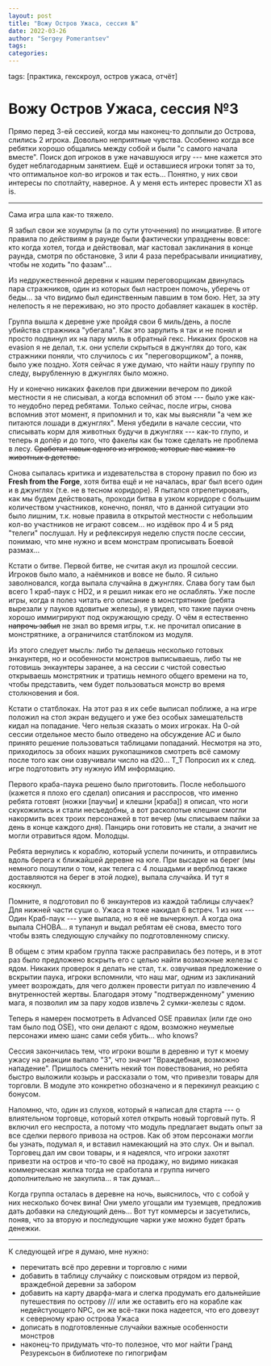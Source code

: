 ```yaml
---
layout: post
title: "Вожу Остров Ужаса, сессия №"
date: 2022-03-26
author: "Sergey Pomerantsev"
tags:
categories:
---
```

tags: [практика, гекскроул, остров ужаса, отчёт]

# Вожу Остров Ужаса, сессия №3

Прямо перед 3-ей сессией, когда мы наконец-то доплыли до Острова, слились 2 игрока. Довольно неприятные чувства. Особенно когда все ребятки хорошо общались между собой и были "с самого начала вместе". Поиск доп игроков в уже начавшуюся игру --- мне кажется это будет неблагодарным занятием. Ещё и оставшиеся игроки топят за то, что оптимальное кол-во игроков и так есть... Понятно, у них свои интересы по спотлайту, наверное. А у меня есть интерес провести X1 as is.

---

Сама игра шла как-то тяжело.

Я забыл свои же хоумрулы (а по сути уточнения) по инициативе. В итоге правила по действиям в раунде были фактически упразднены вовсе: кто когда хотел, тогда и действовал, маг кастовал заклинания в конце раунда, смотря по обстановке, 3 или 4 раза перебрасывали инициативу, чтобы не ходить "по фазам"...

Из недружественной деревни к нашим переговорщикам двинулась пара стражников, один из которых был настроен помочь, уберечь от беды... за что видимо был единственным павшим в том бою. Нет, за эту нелепость я не переживаю, но это просто добавляет какашек в костёр.

Группа вышла к деревне уже пройдя свои 6 миль/день, а после убийства стражника "убегала". Как это зарулить я так и не понял и просто подвинул их на пару миль в обратный гекс. Никаких бросков на evasion я не делал, т.к. они успели скрыться в джунглях до того, как стражники поняли, что случилось с их "переговорщиком", а поняв, было уже поздно. Хотя сейчас я уже думаю, что найти нашу группу по следу, вырубленную в джунглях было можно.

Ну и конечно никаких факелов при движении вечером по дикой местности я не списывал, а когда вспомнил об этом --- было уже как-то неудобно перед ребятами. Только сейчас, после игры, снова вспомнив этот момент, я припомнил и то, как мы выясняли "а чем же питаются лошади в джунглях". Меня убедили в начале сессии, что списывать корм для животных будучи в джунглях --- как-то глупо, и теперь я допёр и до того, что факелы как бы тоже сделать не проблема в лесу. ~~Сработал навык одного из игроков, которые пас каких-то животных в детстве.~~

Снова сыпалась критика и издевательства в сторону правил по бою из **Fresh from the Forge**, хотя битва ещё и не началась, враг был всего один и в джунглях (т.е. не в тесном коридоре). Я пытался отрепетировать, как мы будем действовать, проходи битва в узком коридоре с большим количеством участников, конечно, понял, что в данной ситуации это было лишним, т.к. новые правила в открытой местности с небольшим кол-во участников не играют совсем... но издёвок про 4 и 5 ряд "телеги" послушал. Ну и рефлексируя неделю спустя после сессии, понимаю, что мне нужно и всем монстрам прописывать Боевой размах...

Кстати о битве. Первой битве, не считая акул из прошлой сессии. Игроков было мало, а наёмников и вовсе не было. Я сильно заволновался, когда выпала случайна в джунглях. Слава богу там был всего 1 краб-паук с HD2, и я решил никак его не ослаблять. Уже после игры, когда я полез читать его описание в монстрятнике (ребята вырезали у пауков ядовитые железы), я увидел, что такие пауки очень хорошо иммигрируют под окружающую среду. О чём я естественно ~~напрочь забыл~~ не знал во время игры, т.к. не прочитал описание в монстрятнике, а ограничился статблоком из модуля.

Из этого следует мысль: либо ты делаешь несколько готовых энкаунтерв, но и особенности монстров выписываешь, либо ты не готовишь энкаунтеры заранее, а на сессии с чистой совестью открываешь монстрятник и тратишь немного общего времени на то, чтобы представить, чем будет пользоваться монстр во время столкновения и боя.

Кстати о статблоках. На этот раз я их себе выписал поближе, а на игре положил на стол экран ведущего и уже без особых замешательств кидал на попадание. Чего нельзя сказать о моих игроках. На 0-ой сессии отдельное место было отведено на обсуждение AC и было принято решение пользоваться таблицами попаданий. Несмотря на это, приходилось за обоих наших рукопашников смотреть всё самому после того как они озвучивали число на d20... T_T Попросил их к след. игре подготовить эту нужную ИМ информацию.

Первого краба-паука решено было приготовить. После небольшого (кажется я плохо его сделал) описания и расспросов, что именно ребята готовят (ножки [паучьи] и клешни [краба]) я описал, что ноги скукожились и стали несъедобны, а вот расколотые клешни смогли накормить всех троих персонажей в тот вечер (мы списываем пайки за день в конце каждого дня). Панцирь они готовить не стали, а значит не могли отравиться ядом. Молодцы.

Ребята вернулись к кораблю, который успели починить, и отправились вдоль берега к ближайшей деревне на юге. При высадке на берег (мы немного пошутили о том, как телега с 4 лошадьми и верблюд также доставляются на берег в этой лодке), выпала случайка. И тут я косякнул. 

Помните, я подготовил по 6 энкаунтеров из каждой таблицы случаек? Для нижней части суши о. Ужаса я тоже накидал 6 встреч. 1 из них --- Один Краб-паук --- уже выпала, но я её не вычеркнул. А когда она выпала СНОВА... я тупанул и выдал ребятам её снова, вместо того чтобы взять следующую случайку по подготовленному списку.

В общем с этим крабом группа также расправилась без потерь, и в этот раз было предложено вскрыть его с целью найти возможные железы с ядом. Никаких проверок я делать не стал, т.к. озвучивая предложение о вскрытии паука, игроки вспомнили, что наш маг, одним из заклинаний умеет возрождать, для чего должен провести ритуал по извлечению 4 внутренностей жертвы. Благодаря этому "подтвержденному" умению мага, я позволил им за пару ходов извлечь 2 сумки-железы с ядом.

Теперь я намерен посмотреть в Advanced OSE правилах (или где оно там было под OSE), что они делают с ядом, возможно неумелые персонажи имею шанс сами себя убить... who knows?

Сессия закончилась тем, что игроки вошли в деревню и тут к моему  ужасу на реакции выпало "3", что значит "Враждебная, возможно нападение". Пришлось сменить некий тон повествования, но ребята быстро выложили козырь и рассказали о том, что привезли товары для торговли. В модуле это конкретно обозначено и я перекинул реакцию с бонусом.

Напомню, что, один из слухов, который я написал для старта --- о влиятельном торговце, который хотел открыть новый торговый путь. Я включил его неспроста, а потому что модуль предлагает выдать опыт за все сделки первого привоза на остров. Как об этом персонажи могли бы узнать, подумал я, и вставил намекающий на это слух. Он и выпал. Торговец дал им свои товары, и я надеялся, что игроки захотят привезти на остров и что-то своё на продажу, но видимо никакая коммерческая жилка тогда не сработала и группа  ничего дополнительно не закупила... я так думал...

Когда группа осталась в деревне на ночь, выяснилось, что с собой у них несколько бочек вина! Они умело угощали им туземцев, предложив дать добавки на следующий день... Вот тут коммерсы и засуетились, поняв, что за вторую и последующие чарки уже можно будет брать денежки.

---

К следующей игре я думаю, мне нужно:

- перечитать всё про деревни и торговлю с ними
- добавить в таблицу случайку с поисковым отрядом из первой, враждебной деревни за забором
- добавить на карту дварфа-мага и слегка продумать его дальнейшие путешествия по острову /// или же оставить его на корабле как недейстующего NPC, он же всё-таки пока надеется, что его довезут к северному краю острова Ужаса
- дописать в подготовленные случайки важные особенности монстров
- наконец-то придумать что-то полезное, что мог найти Гранд Резурексьон в библиотеке по гипогрифам
